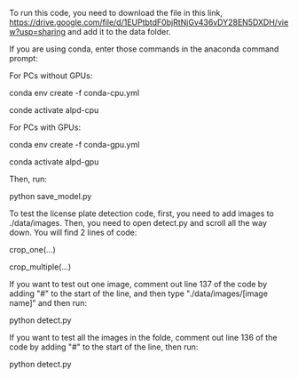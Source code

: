 To run this code, you need to download the file in this link,
https://drive.google.com/file/d/1EUPtbtdF0bjRtNjGv436vDY28EN5DXDH/view?usp=sharing
and add it to the data folder.

If you are using conda, enter those commands in the anaconda command prompt:

For PCs without GPUs:

conda env create -f conda-cpu.yml

conde activate alpd-cpu


For PCs with GPUs:

conda env create -f conda-gpu.yml

conda activate alpd-gpu


Then, run:

python save_model.py


To test the license plate detection code, first, you need to add images to ./data/images. Then, you need to open detect.py and scroll all the way down. You will find 2 lines of code:

crop_one(...)

crop_multiple(...)


If you want to test out one image, comment out line 137 of the code by adding "#" to the start of the line, and then type "./data/images/[image name]" and then run:

python detect.py


If you want to test all the images in the folde, comment out line 136 of the code by adding "#" to the start of the line, then run:

python detect.py
